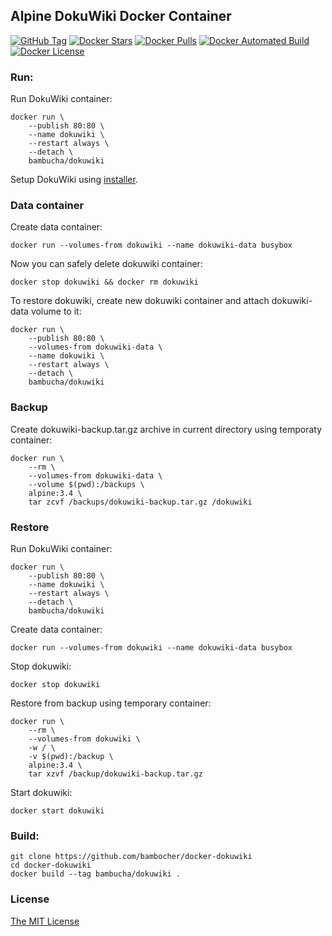 ## Alpine DokuWiki Docker Container

[![GitHub Tag](https://img.shields.io/github/tag/bambocher/docker-dokuwiki.svg)](https://registry.hub.docker.com/u/bambucha/dokuwiki/)
[![Docker Stars](https://img.shields.io/docker/stars/bambucha/dokuwiki.svg)](https://registry.hub.docker.com/u/bambucha/dokuwiki/)
[![Docker Pulls](https://img.shields.io/docker/pulls/bambucha/dokuwiki.svg)](https://registry.hub.docker.com/u/bambucha/dokuwiki/)
[![Docker Automated Build](https://img.shields.io/badge/automated-build-green.svg)](https://registry.hub.docker.com/u/bambucha/dokuwiki/)
[![Docker License](https://img.shields.io/badge/license-MIT-green.svg)](https://registry.hub.docker.com/u/bambucha/dokuwiki/)

### Run:

Run DokuWiki container:

```shell
docker run \
    --publish 80:80 \
    --name dokuwiki \
    --restart always \
    --detach \
    bambucha/dokuwiki
```

Setup DokuWiki using [installer](http://localhost/install.php).

### Data container

Create data container:

```shell
docker run --volumes-from dokuwiki --name dokuwiki-data busybox
```

Now you can safely delete dokuwiki container:

```shell
docker stop dokuwiki && docker rm dokuwiki
```

To restore dokuwiki, create new dokuwiki container and attach dokuwiki-data volume to it:

```shell
docker run \
    --publish 80:80 \
    --volumes-from dokuwiki-data \
    --name dokuwiki \
    --restart always \
    --detach \
    bambucha/dokuwiki
```

### Backup

Create dokuwiki-backup.tar.gz archive in current directory using temporaty container:

```shell
docker run \
    --rm \
    --volumes-from dokuwiki-data \
    --volume $(pwd):/backups \
    alpine:3.4 \
    tar zcvf /backups/dokuwiki-backup.tar.gz /dokuwiki
```

### Restore

Run DokuWiki container:

```shell
docker run \
    --publish 80:80 \
    --name dokuwiki \
    --restart always \
    --detach \
    bambucha/dokuwiki
```

Create data container:

```shell
docker run --volumes-from dokuwiki --name dokuwiki-data busybox
```

Stop dokuwiki:

```shell
docker stop dokuwiki
```

Restore from backup using temporary container:

```shell
docker run \
    --rm \
    --volumes-from dokuwiki \
    -w / \
    -v $(pwd):/backup \
    alpine:3.4 \
    tar xzvf /backup/dokuwiki-backup.tar.gz
```

Start dokuwiki:

```shell
docker start dokuwiki
```

### Build:

```shell
git clone https://github.com/bambocher/docker-dokuwiki
cd docker-dokuwiki
docker build --tag bambucha/dokuwiki .
```

### License

[The MIT License](LICENSE)

